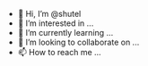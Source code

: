 - 👋 Hi, I’m @shutel
- 👀 I’m interested in ...
- 🌱 I’m currently learning ...
- 💞️ I’m looking to collaborate on ...
- 📫 How to reach me ...

<!---
shutel/shutel is a ✨ special ✨ repository because its `README.md` (this file) appears on your GitHub profile.
You can click the Preview link to take a look at your changes.
--->
